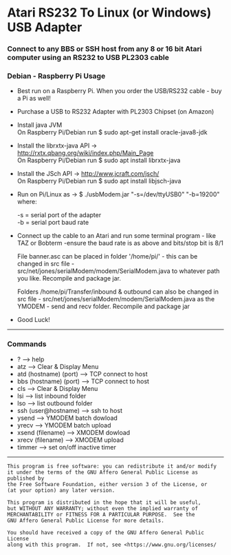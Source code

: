 
# Atari RS232 To Linux (or Windows) USB Adapter
 
  
 ### Connect to any BBS or SSH host from any 8 or 16 bit Atari computer using an RS232 to USB PL2303 cable

 ### Debian - Raspberry Pi Usage

 * Best run on a Raspberry Pi. When you order the USB/RS232 cable - buy a Pi as well!

 * Purchase a USB to RS232 Adapter with PL2303 Chipset (on Amazon)
 
 * Install java JVM   
       On Raspberry Pi/Debian run  $ sudo apt-get install oracle-java8-jdk  
 
 * Install the librxtx-java API ->  http://rxtx.qbang.org/wiki/index.php/Main_Page  
       On Raspberry Pi/Debian run  $ sudo apt install librxtx-java  
 
 * Install the JSch API ->   http://www.jcraft.com/jsch/  
       On Raspberry Pi/Debian run  $ sudo apt install libjsch-java  
 
 * Run on Pi/Linux as ->    $ ./usbModem.jar "-s=/dev/ttyUSB0" "-b=19200"
    where:
    
     -s   =  serial port of the adapter  
     -b   =  serial port baud rate
 
 * Connect up the cable to an Atari and run some terminal 
    program - like TAZ or Bobterm
    -ensure the baud rate is as above and bits/stop bit is 8/1
 
    File banner.asc can be placed in folder '/home/pi/' - this can 
    be changed in src file -
    src/net/jones/serialModem/modem/SerialModem.java
    to whatever path you like.  Recompile and package jar.
    
    Folders /home/pi/Transfer/inbound & outbound can also be changed
    in src file -
    src/net/jones/serialModem/modem/SerialModem.java
    as the YMODEM - send and recv folder.  Recompile and package jar


*  Good Luck!

------------------------------------------------------------

 ### Commands
  

   *    ? -->  help
   *    atz -->  Clear & Display Menu
   *    atd (hostname) (port) --> TCP connect to host    
   *    bbs (hostname) (port) --> TCP connect to host   
   *    cls -->  Clear & Display Menu       
   *    lsi --> list inbound folder
   *    lso --> list outbound folder
   *    ssh (user@hostname) -->  ssh to host 
   *    ysend --> YMODEM batch dowload
   *    yrecv --> YMODEM batch upload 
   *    xsend (filename) --> XMODEM dowload
   *    xrecv (filename) --> XMODEM upload 
   *    timmer --> set on/off inactive timer

-------------------------------------------------------------


    This program is free software: you can redistribute it and/or modify
    it under the terms of the GNU Affero General Public License as published by
    the Free Software Foundation, either version 3 of the License, or
    (at your option) any later version.

    This program is distributed in the hope that it will be useful,
    but WITHOUT ANY WARRANTY; without even the implied warranty of
    MERCHANTABILITY or FITNESS FOR A PARTICULAR PURPOSE.  See the
    GNU Affero General Public License for more details.

    You should have received a copy of the GNU Affero General Public License
    along with this program.  If not, see <https://www.gnu.org/licenses/
    
    

